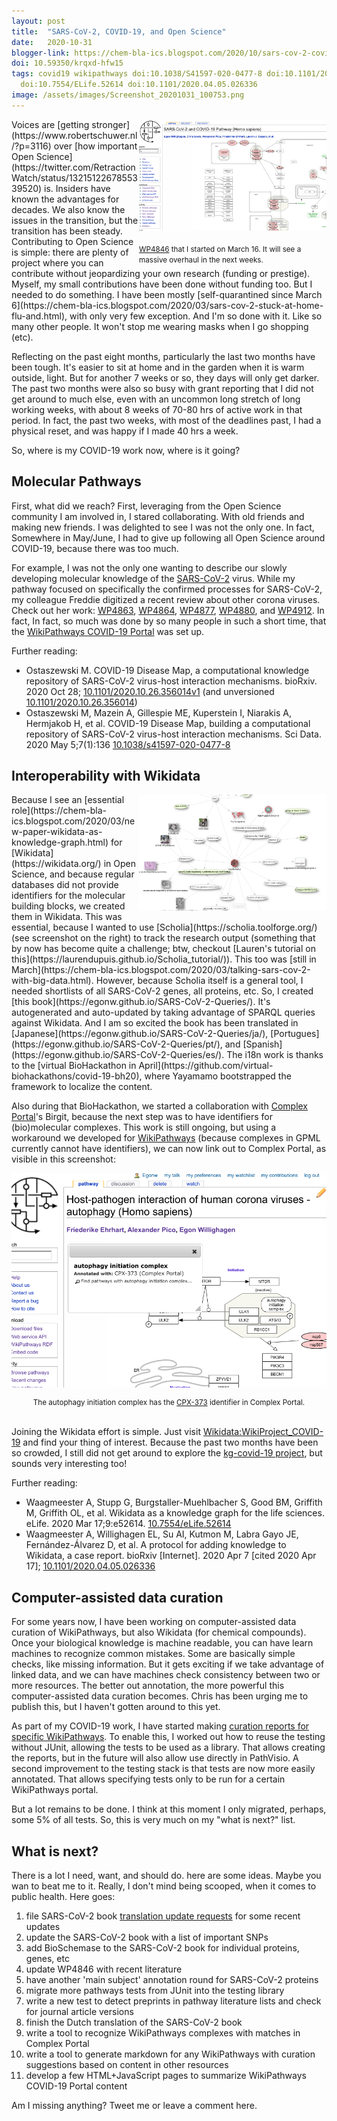 ```yaml
---
layout: post
title:  "SARS-CoV-2, COVID-19, and Open Science"
date:   2020-10-31
blogger-link: https://chem-bla-ics.blogspot.com/2020/10/sars-cov-2-covid-19-and-open-science.html
doi: 10.59350/krqxd-hfw15
tags: covid19 wikipathways doi:10.1038/S41597-020-0477-8 doi:10.1101/2020.10.26.356014 wikidata
  doi:10.7554/ELife.52614 doi:10.1101/2020.04.05.026336
image: /assets/images/Screenshot_20201031_100753.png
---
```


<div style="float: right; width: 300px">
<img src="/assets/images/Screenshot_20201031_100753.png" /><br /><br />
<span style="font-size: smaller; text-wrap: break-word;"><a href="https://www.wikipathways.org/index.php/Pathway:WP4846">WP4846</a> that I started on March 16. It will see a massive overhaul in the next weeks.</span></div>
Voices are [getting stronger](https://www.robertschuwer.nl/?p=3116) over [how important Open Science](https://twitter.com/RetractionWatch/status/1321512267855339520)
is. Insiders have known the advantages for decades. We also know the issues in the transition, but the transition has been steady. Contributing to Open Science is
simple: there are plenty of project where you can contribute without jeopardizing your own research (funding or prestige). Myself, my small contributions have been
done without funding too. But I needed to do something. I have been mostly [self-quarantined since March 6](https://chem-bla-ics.blogspot.com/2020/03/sars-cov-2-stuck-at-home-flu-and.html),
with only very few exception. And I'm so done with it. Like so many other people. It won't stop me wearing masks when I go shopping (etc).

Reflecting on the past eight months, particularly the last two months have been tough. It's easier to sit at home and in the garden when it is warm outside, light. But for another 7 weeks or so, they days will only get darker. The past two months were also so busy with grant reporting that I did not get around to much else, even with an uncommon long stretch of long working weeks, with about 8 weeks of 70-80 hrs of active work in that period. In fact, the past two weeks, with most of the deadlines past, I had a physical reset, and was happy if I made 40 hrs a week. 

So, where is my COVID-19 work now, where is it going?

## Molecular Pathways

First, what did we reach? First, leveraging from the Open Science community I am involved in, I stared collaborating. With old friends and making new
friends. I was delighted to see I was not the only one. In fact, Somewhere in May/June, I had to give up following all Open Science around COVID-19,
because there was too much.

For example, I was not the only one wanting to describe our slowly developing molecular knowledge of the
[SARS-CoV-2](https://scholia.toolforge.org/topic/Q82069695) virus. While my pathway focused on specifically the confirmed processes for SARS-CoV-2,
my colleague Freddie digitized a recent review about other corona viruses. Check out her work:
[WP4863](https://www.wikipathways.org/index.php/Pathway:WP4863), [WP4864](https://www.wikipathways.org/index.php/Pathway:WP4864),
[WP4877](https://www.wikipathways.org/index.php/Pathway:WP4877), [WP4880](https://www.wikipathways.org/index.php/Pathway:WP4880),
and [WP4912](https://www.wikipathways.org/index.php/Pathway:WP4912). In fact, In fact, so much was done by so many people in such a short time, that the
[WikiPathways COVID-19 Portal](http://covid.wikipathways.org/) was set up.

Further reading:
* Ostaszewski M. COVID-19 Disease Map, a computational knowledge repository of SARS-CoV-2 virus-host interaction mechanisms. bioRxiv. 2020 Oct 28;
  [10.1101/2020.10.26.356014v1](https://doi.org/10.1101/2020.10.26.356014v1) (and unversioned [10.1101/2020.10.26.356014](https://doi.org/10.1101/2020.10.26.356014))
* Ostaszewski M, Mazein A, Gillespie ME, Kuperstein I, Niarakis A, Hermjakob H, et al. COVID-19 Disease Map, building a computational
  repository of SARS-CoV-2 virus-host interaction mechanisms. Sci Data. 2020 May 5;7(1):136
  [10.1038/s41597-020-0477-8](https://doi.org/10.1038/s41597-020-0477-8)

## Interoperability with Wikidata

<div style="float: right; width: 300px"><img src="/assets/images/Screenshot_20201031_104646.png" /></div>
Because I see an [essential role](https://chem-bla-ics.blogspot.com/2020/03/new-paper-wikidata-as-knowledge-graph.html) for
[Wikidata](https://wikidata.org/) in Open Science, and because regular databases did not provide identifiers for the molecular building blocks,
we created them in Wikidata. This was essential, because I wanted to use [Scholia](https://scholia.toolforge.org/) (see screenshot on the
right) to track the research output (something that by now has become quite a challenge; btw, checkout
[Lauren's tutorial on this](https://laurendupuis.github.io/Scholia_tutorial/)). This too was
[still in March](https://chem-bla-ics.blogspot.com/2020/03/talking-sars-cov-2-with-big-data.html). However, because Scholia itself is a
general tool, I needed shortlists of all SARS-CoV-2 genes, all proteins, etc. So, I created [this book](https://egonw.github.io/SARS-CoV-2-Queries/).
It's autogenerated and auto-updated by taking advantage of SPARQL queries against Wikidata. And I am so excited the book has been translated in
[Japanese](https://egonw.github.io/SARS-CoV-2-Queries/ja/), [Portugues](https://egonw.github.io/SARS-CoV-2-Queries/pt/), and
[Spanish](https://egonw.github.io/SARS-CoV-2-Queries/es/). The i18n work is thanks to the
[virtual BioHackathon in April](https://github.com/virtual-biohackathons/covid-19-bh20), where Yayamamo bootstrapped the framework
to localize the content.

Also during that BioHackathon, we started a collaboration with [Complex Portal](https://www.ebi.ac.uk/complexportal/home)'s
Birgit, because the next step was to have identifiers for (bio)molecular complexes. This work is still ongoing, but using a
workaround we developed for [WikiPathways](https://wikipathways.org/) (because complexes in GPML currently cannot have
identifiers), we can now link out to Complex Portal, as visible in this screenshot:

![](/assets/images/Screenshot_20200408_235320.png)

<center><div style="font-size: smaller; text-wrap: break-word;">The autophagy initiation complex has the
<a href="https://www.ebi.ac.uk/complexportal/complex/CPX-373">CPX-373</a> identifier in Complex Portal.</div><br /></center>

Joining the Wikidata effort is simple. Just visit [Wikidata:WikiProject_COVID-19](https://www.wikidata.org/wiki/Wikidata:WikiProject_COVID-19)
and find your thing of interest. Because the past two months have been so crowded, I still did not get around to explore the
[kg-covid-19 project](https://github.com/Knowledge-Graph-Hub/kg-covid-19), but sounds very interesting too!

Further reading:
* Waagmeester A, Stupp G, Burgstaller-Muehlbacher S, Good BM, Griffith M, Griffith OL, et al. Wikidata as a knowledge graph
  for the life sciences. eLife. 2020 Mar 17;9:e52614. [10.7554/eLife.52614](https://doi.org/10.7554/eLife.52614)
* Waagmeester A, Willighagen EL, Su AI, Kutmon M, Labra Gayo JE, Fernández-Álvarez D, et al. A protocol for adding
  knowledge to Wikidata, a case report. bioRxiv [Internet]. 2020 Apr 7 [cited 2020 Apr 17];
  [10.1101/2020.04.05.026336](https://doi.org/10.1101/2020.04.05.026336)

## Computer-assisted data curation

For some years now, I have been working on computer-assisted data curation of WikiPathways, but also Wikidata (for chemical compounds).
Once your biological knowledge is machine readable, you can have learn machines to recognize common mistakes. Some are basically
simple checks, like missing information. But it gets exciting if we take advantage of linked data, and we can have machines check
consistency between two or more resources. The better out annotation, the more powerful this computer-assisted data curation becomes.
Chris has been urging me to publish this, but I haven't gotten around to this yet.

As part of my COVID-19 work, I have started making [curation reports for specific WikiPathways](https://github.com/wikipathways/SARS-CoV-2-WikiPathways/tree/master/reports).
To enable this, I worked out how to reuse the testing without JUnit, allowing the tests to be used as a library. That allows creating the reports, but in the future
will also allow use directly in PathVisio. A second improvement to the testing stack is that tests are now more easily annotated.
That allows specifying tests only to be run for a certain WikiPathways portal.

But a lot remains to be done. I think at this moment I only migrated, perhaps, some 5% of all tests. So, this is very much on my "what is next?" list.

## What is next?

There is a lot I need, want, and should do. here are some ideas. Maybe you wan to beat me to it. Really, I don't mind being scooped,
when it comes to public health. Here goes:

1. file SARS-CoV-2 book [translation update requests](https://github.com/egonw/SARS-CoV-2-Queries/issues?q=is%3Aissue+is%3Aopen+label%3Atranslations) for some recent updates
2. update the SARS-CoV-2 book with a list of important SNPs
3. add BioSchemase to the SARS-CoV-2 book for individual proteins, genes, etc
4. update WP4846 with recent literature
5. have another 'main subject' annotation round for SARS-CoV-2 proteins
6. migrate more pathways tests from JUnit into the testing library
7. write a new test to detect preprints in pathway literature lists and check for journal article versions
8. finish the Dutch translation of the SARS-CoV-2 book
9. write a tool to recognize WikiPathways complexes with matches in Complex Portal
10. write a tool to generate markdown for any WikiPathways with curation suggestions based on content in other resources
11. develop a few HTML+JavaScript pages to summarize WikiPathways COVID-19 Portal content

Am I missing anything? Tweet me or leave a comment here.

